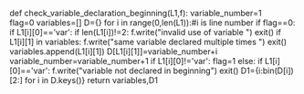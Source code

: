 def check_variable_declaration_beginning(L1,f):
    variable_number=1                                     
    flag=0
    variables=[]
    D={}
    for i in range(0,len(L1)):#i is line number
        if flag==0:
            if L1[i][0]=='var':
                if len(L1[i])!=2:
                    f.write("invalid use of variable ")
                    exit()
                if L1[i][1] in variables:
                    f.write("same variable declared multiple times ")
                    exit()
                variables.append(L1[i][1])
                D[L1[i][1]]=variable_number+i
                variable_number=variable_number+1
            if L1[i][0]!='var':
                flag=1
        else:
            if L1[i][0]=='var':
                f.write("variable not declared in beginning")
                exit()
    D1={i:bin(D[i])[2:] for i in D.keys()}
    return variables,D1
